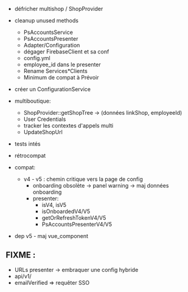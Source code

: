 * défricher multishop / ShopProvider

* cleanup unused methods
    * PsAccountsService
    * PsAccountsPresenter
    * Adapter/Configuration
    * dégager FirebaseClient et sa conf
    * config.yml
    * employee_id dans le presenter
    * Rename Services*Clients
    * Minimum de compat à Prévoir

* créer un ConfigurationService

* multiboutique:
    * ShopProvider::getShopTree -> (données linkShop, employeeId)
    * User Credentials
    * tracker les contextes d'appels multi
    * UpdateShopUrl
    
* tests intés

* rétrocompat
    
* compat:
    * v4 - v5 : chemin critique vers la page de config
        * onboarding obsolète -> panel warning -> maj données onboarding
        * presenter: 
            * isV4, isV5
            * isOnboardedV4/V5 
            * getOrRefreshTokenV4/V5
            * PsAccountsPresenterV4/V5
            
* dep v5 - maj vue_component

FIXME :
-------
* URLs presenter -> embraquer une config hybride 
* api/v1/
* emailVerified => requêter SSO
